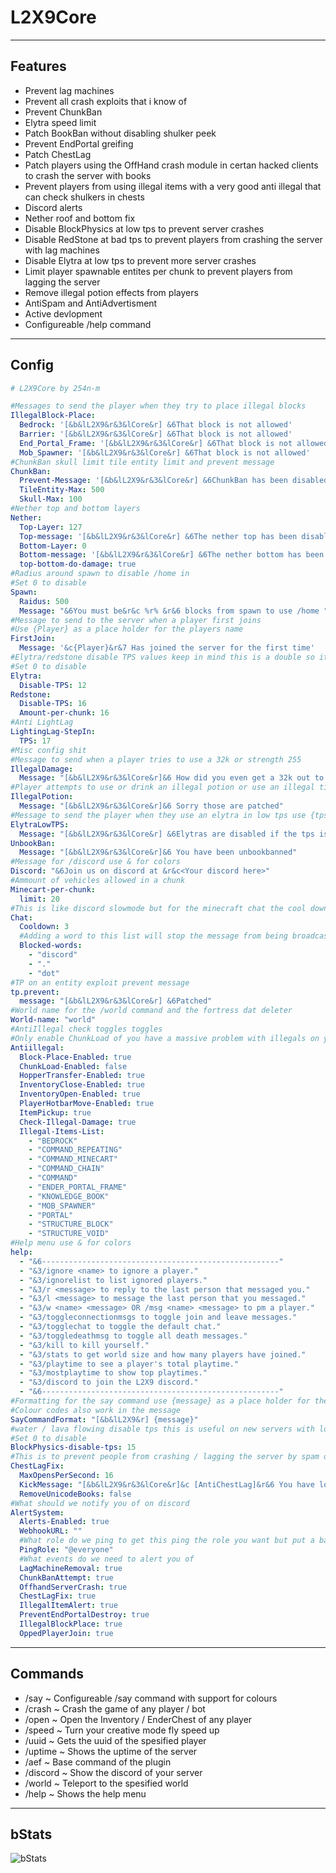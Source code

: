# L2X9Core

___

## Features

* Prevent lag machines 
* Prevent all crash exploits that i know of
* Prevent ChunkBan
* Elytra speed limit
* Patch BookBan without disabling shulker peek
* Prevent EndPortal greifing
* Patch ChestLag
* Patch players using the OffHand crash module in certan hacked clients to crash the server with books
* Prevent players from using illegal items with a very good anti illegal that can check shulkers in chests
* Discord alerts
* Nether roof and bottom fix
* Disable BlockPhysics at low tps to prevent server crashes
* Disable RedStone at bad tps to prevent players from crashing the server with lag machines
* Disable Elytra at low tps to prevent more server crashes
* Limit player spawnable entites per chunk to prevent players from lagging the server
* Remove illegal potion effects from players
* AntiSpam and AntiAdvertisment
* Active devlopment
* Configureable /help command

___

## Config

```yml
# L2X9Core by 254n-m

#Messages to send the player when they try to place illegal blocks
IllegalBlock-Place:
  Bedrock: '[&b&lL2X9&r&3&lCore&r] &6That block is not allowed'
  Barrier: '[&b&lL2X9&r&3&lCore&r] &6That block is not allowed'
  End_Portal_Frame: '[&b&lL2X9&r&3&lCore&r] &6That block is not allowed'
  Mob_Spawner: '[&b&lL2X9&r&3&lCore&r] &6That block is not allowed'
#ChunkBan skull limit tile entity limit and prevent message
ChunkBan:
  Prevent-Message: '[&b&lL2X9&r&3&lCore&r] &6ChunkBan has been disabled due to an exploit (^:'
  TileEntity-Max: 500
  Skull-Max: 100
#Nether top and bottom layers
Nether:
  Top-Layer: 127
  Top-message: '[&b&lL2X9&r&3&lCore&r] &6The nether top has been disabled due to lag'
  Bottom-Layer: 0
  Bottom-message: '[&b&lL2X9&r&3&lCore&r] &6The nether bottom has been disabled due to lag'
  top-bottom-do-damage: true
#Radius around spawn to disable /home in
#Set 0 to disable
Spawn:
  Raidus: 500
  Message: "&6You must be&r&c %r% &r&6 blocks from spawn to use /home "
#Message to send to the server when a player first joins
#Use {Player} as a place holder for the players name
FirstJoin:
  Message: '&c{Player}&r&7 Has joined the server for the first time'
#Elytra/redstone disable TPS values keep in mind this is a double so it can be like 13.2255
#Set 0 to disable 
Elytra:
  Disable-TPS: 12
Redstone:
  Disable-TPS: 16
  Amount-per-chunk: 16
#Anti LightLag
LightingLag-StepIn:
  TPS: 17
#Misc config shit
#Message to send when a player tries to use a 32k or strength 255
IllegalDamage:
  Message: "[&b&lL2X9&r&3&lCore&r]&6 How did you even get a 32k out to begin with"
#Player attempts to use or drink an illegal potion or use an illegal tipped arrow
IllegalPotion:
  Message: "[&b&lL2X9&r&3&lCore&r]&6 Sorry those are patched"
#Message to send the player when they use an elytra in low tps use {tps} to get the elytra disable tps
ElytraLowTPS:
  Message: "[&b&lL2X9&r&3&lCore&r] &6Elytras are disabled if the tps is below&r&c {tps}"
UnbookBan:
  Message: "[&b&lL2X9&r&3&lCore&r]&6 You have been unbookbanned"
#Message for /discord use & for colors
Discord: "&6Join us on discord at &r&c<Your discord here>"
#Ammount of vehicles allowed in a chunk
Minecart-per-chunk:
  limit: 20
#This is like discord slowmode but for the minecraft chat the cool down is in seconds
Chat:
  Cooldown: 3
  #Adding a word to this list will stop the message from being broadcasted to chat but it will be seen by the player who send the message so the player wont know that their message wasnt sent
  Blocked-words:
    - "discord"
    - "."
    - "dot"
#TP on an entity exploit prevent message
tp.prevent:
  message: "[&b&lL2X9&r&3&lCore&r] &6Patched"
#World name for the /world command and the fortress dat deleter
World-name: "world"
#AntiIllegal check toggles toggles
#Only enable ChunkLoad of you have a massive problem with illegals on your server
Antiillegal:
  Block-Place-Enabled: true
  ChunkLoad-Enabled: false
  HopperTransfer-Enabled: true
  InventoryClose-Enabled: true
  InventoryOpen-Enabled: true
  PlayerHotbarMove-Enabled: true
  ItemPickup: true
  Check-Illegal-Damage: true
  Illegal-Items-List:
    - "BEDROCK"
    - "COMMAND_REPEATING"
    - "COMMAND_MINECART"
    - "COMMAND_CHAIN"
    - "COMMAND"
    - "ENDER_PORTAL_FRAME"
    - "KNOWLEDGE_BOOK"
    - "MOB_SPAWNER"
    - "PORTAL"
    - "STRUCTURE_BLOCK"
    - "STRUCTURE_VOID"
#Help menu use & for colors
help:
  - "&6-----------------------------------------------------"
  - "&3/ignore <name> to ignore a player."
  - "&3/ignorelist to list ignored players."
  - "&3/r <message> to reply to the last person that messaged you."
  - "&3/l <message> to message the last person that you messaged."
  - "&3/w <name> <message> OR /msg <name> <message> to pm a player."
  - "&3/toggleconnectionmsgs to toggle join and leave messages."
  - "&3/togglechat to toggle the default chat."
  - "&3/toggledeathmsg to toggle all death messages."
  - "&3/kill to kill yourself."
  - "&3/stats to get world size and how many players have joined."
  - "&3/playtime to see a player's total playtime."
  - "&3/mostplaytime to show top playtimes."
  - "&3/discord to join the L2X9 discord."
  - "&6-----------------------------------------------------"
#Formatting for the say command use {message} as a place holder for the message use & for colours
#Colour codes also work in the message
SayCommandFormat: "[&b&lL2X9&r] {message}"
#water / lava flowing disable tps this is useful on new servers with lots of block physics updates that cause lag
#Set 0 to disable
BlockPhysics-disable-tps: 15
#This is to prevent people from crashing / lagging the server by spam opening chest and other containers
ChestLagFix:
  MaxOpensPerSecond: 16
  KickMessage: "[&b&lL2X9&r&3&lCore&r]&c [AntiChestLag]&r&6 You have lost connection to the server"
  RemoveUnicodeBooks: false
#What should we notify you of on discord
AlertSystem:
  Alerts-Enabled: true
  WebhookURL: ""
  #What role do we ping to get this ping the role you want but put a backslash there (i.e \@Owner) then copy paste the tag it gives you on discord and paste it here
  PingRole: "@everyone"
  #What events do we need to alert you of
  LagMachineRemoval: true
  ChunkBanAttempt: true
  OffhandServerCrash: true
  ChestLagFix: true
  IllegalItemAlert: true
  PreventEndPortalDestroy: true
  IllegalBlockPlace: true
  OppedPlayerJoin: true
```

___

## Commands

* /say ~ Configureable /say command with support for colours
* /crash ~ Crash the game of any player / bot
* /open ~ Open the Inventory / EnderChest of any player
* /speed ~ Turn your creative mode fly speed up
* /uuid ~ Gets the uuid of the spesified player
* /uptime ~ Shows the uptime of the server
* /aef ~ Base command of the plugin
* /discord ~ Show the discord of your server
* /world ~ Teleport to the spesified world
* /help ~ Shows the help menu

___

## bStats

![bStats](https://bstats.org/signatures/bukkit/L2X9Core.svg)


